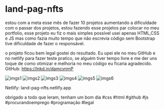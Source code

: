 # land-pag-nfts
  estou com a meta esse mês de fazer 10 projetos aumentando a dificuldade com o passar dos projetos, estou fazendo
esse projetos par colocar no meu portfolio, esse projeto eu fiz o mais simples possível usei apenas HTML,CSS e 
JS mas como fazia muito tempo que não escrevia código sem Bootstrap tive dificuldade de fazer o responsável.

  o projeto ficou bem legal gostei do resultado. Eu upei ele no meu GitHub e no netlify para fazer teste pratico,
se alguém tiver tempo livre e me der uns toque de como otimizar e melhoria no meu código eu ficaria agradecido.
GitHub:
https://lnkd.in/damcvnmP


![imgs1](https://github.com/alexLDSpedroDEV/land-pag-nfts/assets/115034319/ef59d2e8-ef34-463b-948a-897275069b4b)
![imgs2](https://github.com/alexLDSpedroDEV/land-pag-nfts/assets/115034319/0873f269-0145-430f-9103-927ebc09547d)
![imgs3](https://github.com/alexLDSpedroDEV/land-pag-nfts/assets/115034319/50eb0446-e91a-4943-ad69-ff3468c1d04e)
![imgs4](https://github.com/alexLDSpedroDEV/land-pag-nfts/assets/115034319/5399a020-26ec-4fa8-8f58-4e6cb97e6306)
![imgs5](https://github.com/alexLDSpedroDEV/land-pag-nfts/assets/115034319/056ee4b3-c70b-4dc3-a847-3335a509ac25)
![imgs6](https://github.com/alexLDSpedroDEV/land-pag-nfts/assets/115034319/234d9bc1-ce5a-4197-b541-44865da5b851)


Netlify:
land-pag-nfts.netlify.app

obrigado a todo que leram, tenham um bom dia
#css #html #github #js #procurandoemprego #programação #legal
